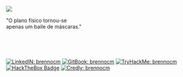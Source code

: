 <a href="https://www.youtube.com/watch?v=OtUgra5BtwI">
<img align="left" src="https://orhun.dev/img/crow.png">
</a>

<br>

"O plano físico tornou-se <br> 
apenas um baile de máscaras."

<br> <br> <br>

[![LinkedIN: brennocm](https://img.shields.io/badge/LinkedIn-0A66C2.svg?style=for-the-badge&logo=LinkedIn&logoColor=white)](https://www.linkedin.com/in/brennocm/)
[![GitBook: brennocm](https://img.shields.io/badge/GitBook-3884FF.svg?style=for-the-badge&logo=GitBook&logoColor=white)](https://brennocm.gitbook.io/profile/)
[![TryHackMe: brennocm](https://img.shields.io/badge/TryHackMe-212C42.svg?style=for-the-badge&logo=TryHackMe&logoColor=white)](https://tryhackme.com/p/brennocm)
[![HackTheBox Badge](https://img.shields.io/badge/HackTheBox-111927?style=for-the-badge&logo=Hack%20The%20Box&logoColor=9FEF00)](https://app.hackthebox.com/profile/1394828)
[![Credly: brennocm](https://img.shields.io/badge/Credly-FF6B00.svg?style=for-the-badge&logo=Credly&logoColor=white)](https://www.credly.com/users/brenno-cavalcante-miranda)

<!--  

<details>
 
<summary> About me:</summary>
 

<div align="left">
 
``` js

brennocm@vm:$ cd github
brennocm@vm:/github$ ls
profile.sh
brennocm@vm:/github$ cat profile.sh
brennocm@vm:/github$
#!bin/bash

echo "hacking enthusiast"

sudo apt-get update
sudo apt-get upgrade
 
sudo apt-get install nmap -y
sudo apt-get install burpsuit -y
sudo apt-get install ncat -y
sudo apt-get install proxychains4 -y
sudo apt-get install torbrowser-launcher -y

#profile

so=kali,whonix,tails,windows
lin=c,python,php,javascript,java
inte=hacking,programacao

echo "Sistemas operacionais: $so"
echo "Linguagens de programação: $lin"
echo "Interesses: $inte"


```
  </div>
</details>
-->
